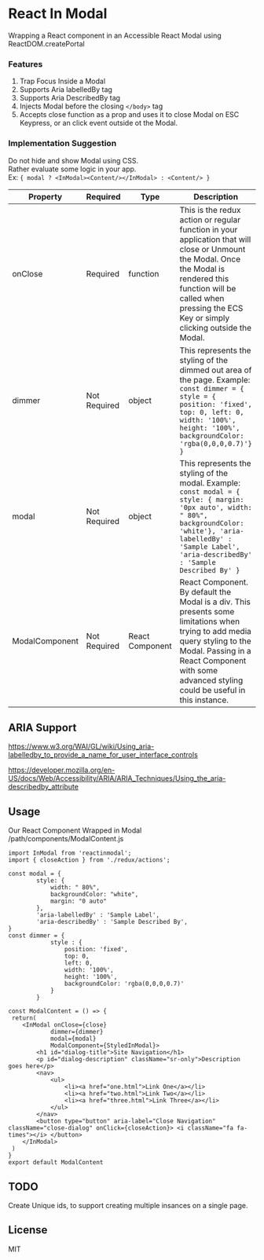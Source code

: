 # React In Modal 

Wrapping a React component in an Accessible React Modal using ReactDOM.createPortal

### Features
1. Trap Focus Inside a Modal  
2. Supports Aria labelledBy tag
3. Supports Aria DescribedBy tag
4. Injects Modal before the closing ```</body>``` tag
5. Accepts close function as a prop and uses it to close Modal on ESC Keypress, or an click event outside ot the Modal.

### Implementation Suggestion
Do not hide and show Modal using CSS.   
Rather evaluate some logic in your app.      
Ex: ```{ modal ? <InModal><Content/></InModal> : <Content/> }```

| Property       | Required     | Type            | Description                                                                                                                                                                                                                      |
|----------------|--------------|-----------------|----------------------------------------------------------------------------------------------------------------------------------------------------------------------------------------------------------------------------------|
| onClose        | Required     | function        | This is the redux action or regular function in your application that will close or Unmount the Modal. Once the Modal is rendered this function will be called when pressing the ECS Key or simply clicking outside the Modal.   |
| dimmer         | Not Required | object          | This represents the styling of the dimmed out area of the page.   Example: ```const dimmer = { style = { position: 'fixed', top: 0, left: 0, width: '100%', height: '100%', backgroundColor: 'rgba(0,0,0,0.7)'} }```             |
| modal          | Not Required | object          | This represents the styling of the modal. Example: ```const modal = { style: { margin: '0px auto', width: " 80%", backgroundColor: 'white'}, 'aria-labelledBy' : 'Sample Label', 'aria-describedBy' : 'Sample Described By' }``` |
| ModalComponent | Not Required | React Component | React Component. By default the Modal is a div. This presents some limitations when trying to add media query styling to the Modal. Passing in a React Component with some advanced styling could be useful in this instance.    |


## ARIA Support

https://www.w3.org/WAI/GL/wiki/Using_aria-labelledby_to_provide_a_name_for_user_interface_controls

https://developer.mozilla.org/en-US/docs/Web/Accessibility/ARIA/ARIA_Techniques/Using_the_aria-describedby_attribute

## Usage

Our React Component Wrapped in Modal
/path/components/ModalContent.js

```
import InModal from 'reactinmodal';
import { closeAction } from './redux/actions';

const modal = {
        style: {
            width: " 80%",
            backgroundColor: "white",
            margin: "0 auto"
        },
        'aria-labelledBy' : 'Sample Label',
        'aria-describedBy' : 'Sample Described By',
}
const dimmer = {
            style : { 
                position: 'fixed', 
                top: 0, 
                left: 0,
                width: '100%', 
                height: '100%', 
                backgroundColor: 'rgba(0,0,0,0.7)' 
            }
        }       
        
const ModalContent = () => {
 return(
    <InModal onClose={close} 
            dimmer={dimmer} 
            modal={modal}
            ModalComponent={StyledInModal}>
        <h1 id="dialog-title">Site Navigation</h1>
        <p id="dialog-description" className="sr-only">Description goes here</p>
        <nav>
            <ul>
                <li><a href="one.html">Link One</a></li>
                <li><a href="two.html">Link Two</a></li>
                <li><a href="three.html">Link Three</a></li>
            </ul>
        </nav>
        <button type="button" aria-label="Close Navigation" className="close-dialog" onClick={closeAction}> <i className="fa fa-times"></i> </button>
    </InModal>
 )
}
export default ModalContent
```



## TODO

Create Unique ids, to support creating multiple insances on a single page.  


## License

MIT
